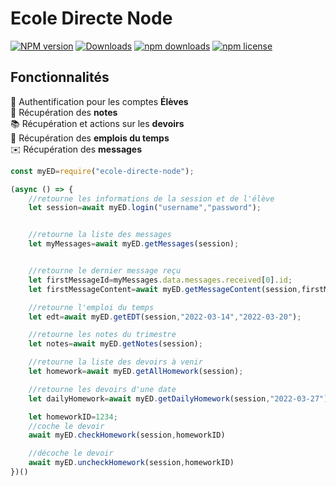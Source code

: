 # Ecole Directe Node


[![NPM version][npm-image]][npm-url] [![Downloads][downloads-image]][npm-url] [![npm downloads][npm-dt]][npm-url] [![npm license](https://img.shields.io/npm/l/ecole-directe-node.svg)][npm-url]

## Fonctionnalités

🔐 Authentification pour les comptes **Élèves**  
📑 Récupération des **notes**  
📚 Récupération et actions sur les **devoirs**  
📅 Récupération des **emplois du temps**  
✉️ Récupération des **messages**  

```js
const myED=require("ecole-directe-node");

(async () => {
    //retourne les informations de la session et de l'élève
    let session=await myED.login("username","password");


    //retourne la liste des messages
    let myMessages=await myED.getMessages(session);


    //retourne le dernier message reçu
    let firstMessageId=myMessages.data.messages.received[0].id;
    let firstMessageContent=await myED.getMessageContent(session,firstMessageId);

    //retourne l'emploi du temps
    let edt=await myED.getEDT(session,"2022-03-14","2022-03-20");

    //retourne les notes du trimestre
    let notes=await myED.getNotes(session);

    //retourne la liste des devoirs à venir
    let homework=await myED.getAllHomework(session);

    //retourne les devoirs d'une date
    let dailyHomework=await myED.getDailyHomework(session,"2022-03-27")

    let homeworkID=1234;
    //coche le devoir
    await myED.checkHomework(session,homeworkID)

    //décoche le devoir
    await myED.uncheckHomework(session,homeworkID)
})()
```

[npm-url]:https://npmjs.org/package/ecole-directe-node
[downloads-image]:http://img.shields.io/npm/dm/ecole-directe-node.svg
[npm-image]:http://img.shields.io/npm/v/ecole-directe-node.svg
[npm-dt]:https://img.shields.io/npm/dt/ecole-directe-node.svg